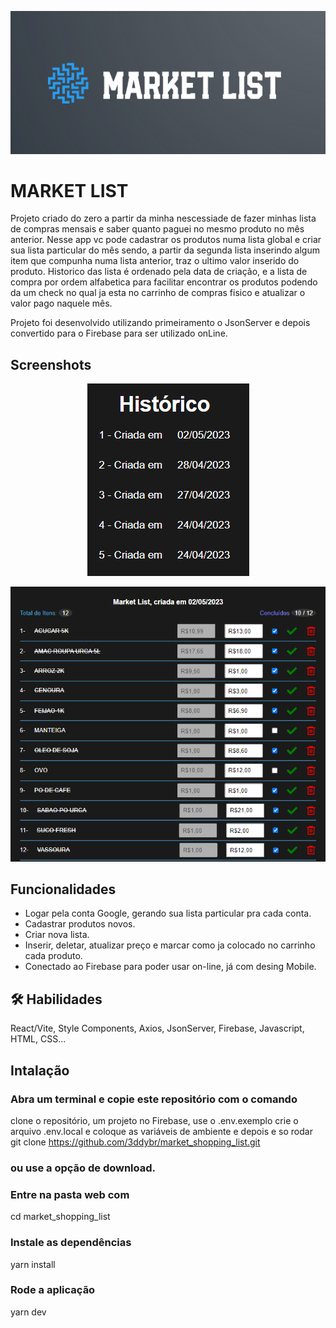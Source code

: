 <p align="center">
  <img src="public/logo.png" alt="Página inicial">
</p>

# MARKET LIST

Projeto criado do zero a partir da minha nescessiade de fazer minhas lista de compras mensais e saber quanto paguei no mesmo produto no mês anterior.
Nesse app vc pode cadastrar os produtos numa lista global e criar sua lista particular do mês sendo, a partir da segunda lista inserindo algum item que compunha numa lista anterior, traz o ultimo valor inserido do produto.
Historico das lista é ordenado pela data de criação, e a lista de compra por ordem alfabetica para facilitar encontrar os produtos podendo da um check no qual ja esta no carrinho de compras fisico e atualizar o valor pago naquele mês.

Projeto foi desenvolvido utilizando primeiramento o JsonServer e depois convertido para o Firebase para ser utilizado onLine.

## Screenshots

<p align="center">
  <img src="public/historic.png" alt="Página inicial">
</p>

<p align="center">
  <img src="public/list.png" alt="Página inicial">
</p>

## Funcionalidades

- Logar pela conta Google, gerando sua lista particular pra cada conta.
- Cadastrar produtos novos.
- Criar nova lista.
- Inserir, deletar, atualizar preço e marcar como ja colocado no carrinho cada produto.
- Conectado ao Firebase para poder usar on-line, já com desing Mobile.

## 🛠 Habilidades

React/Vite, Style Components, Axios, JsonServer, Firebase, Javascript, HTML, CSS...

## Intalação

### Abra um terminal e copie este repositório com o comando

clone o repositório, um projeto no Firebase, use o .env.exemplo crie o arquivo .env.local e coloque as variáveis de ambiente e depois e so rodar
git clone https://github.com/3ddybr/market_shopping_list.git

### ou use a opção de download.

### Entre na pasta web com

cd market_shopping_list

### Instale as dependências

yarn install

### Rode a aplicação

yarn dev
